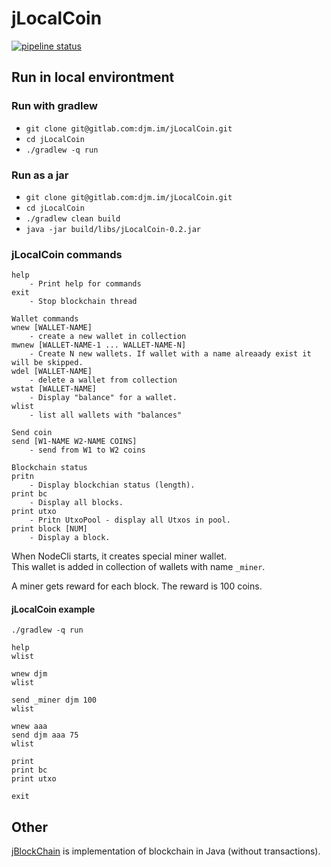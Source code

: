 # jLocalCoin

[![pipeline status](https://gitlab.com/djm.im/jLocalCoin/badges/master/pipeline.svg)](https://gitlab.com/djm.im/jLocalCoin/commits/master)



## Run in local environtment

### Run with gradlew
* `git clone git@gitlab.com:djm.im/jLocalCoin.git`
* `cd jLocalCoin`
* `./gradlew -q run`

### Run as a jar
* `git clone git@gitlab.com:djm.im/jLocalCoin.git`
* `cd jLocalCoin`
* `./gradlew clean build`
* `java -jar build/libs/jLocalCoin-0.2.jar`


### jLocalCoin commands 

```text
help
    - Print help for commands
exit
    - Stop blockchain thread

Wallet commands
wnew [WALLET-NAME]
    - create a new wallet in collection
mwnew [WALLET-NAME-1 ... WALLET-NAME-N]
    - Create N new wallets. If wallet with a name alreaady exist it will be skipped.
wdel [WALLET-NAME]
    - delete a wallet from collection
wstat [WALLET-NAME]
    - Display "balance" for a wallet.
wlist
    - list all wallets with "balances"

Send coin
send [W1-NAME W2-NAME COINS]
    - send from W1 to W2 coins

Blockchain status
pritn 
    - Display blockchian status (length).
print bc 
    - Display all blocks.
print utxo
    - Pritn UtxoPool - display all Utxos in pool.
print block [NUM]
    - Display a block.
```

When NodeCli starts, it creates special miner wallet.  
This wallet is added in collection of wallets with name `_miner`.  

A miner gets reward for each block. The reward is 100 coins.

#### jLocalCoin example
```text
./gradlew -q run

help
wlist

wnew djm
wlist

send _miner djm 100
wlist

wnew aaa
send djm aaa 75
wlist

print
print bc
print utxo

exit
```

## Other

[jBlockChain](https://gitlab.com/djm.im/jBlockChain) is implementation of blockchain in Java (without transactions).
